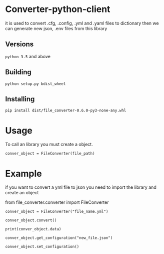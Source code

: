 # Converter-python-client
it is used to convert .cfg, .config, .yml and .yaml files to dictionary then we can generate new json, .env files from this library

## Versions
```python 3.5``` and above

## Building
```python setup.py bdist_wheel```

## Installing
```pip install dist/file_converter-0.6.0-py3-none-any.whl```

# Usage
To call an library you must create a object.

```conver_object = FileConverter(file_path)```

# Example
if you want to convert a yml file to json you need to import the library and create an object 

from file_converter.converter import FileConverter

<!-- Invoking the FileConverter class by passing file_path -->
```conver_object = FileConverter("file_name.yml")```

<!--  this will convert given file to dict and stored into self.data -->
```conver_object.convert()```

<!--  printing the converted value -->
```print(conver_object.data)```

<!--  generating new file from converted dictionary it will be stored into given path -->
```conver_object.get_configuration("new_file.json")```

<!--  exporting env variables to current system from generated dictionary -->
```conver_object.set_configuration()```
